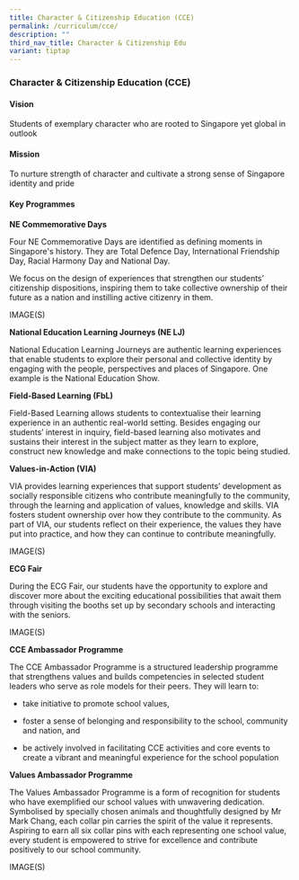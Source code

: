 ```yaml
---
title: Character & Citizenship Education (CCE)
permalink: /curriculum/cce/
description: ""
third_nav_title: Character & Citizenship Edu
variant: tiptap
---
```

<h3><strong>Character &amp; Citizenship Education (CCE)</strong></h3><h4><strong>Vision</strong></h4><p>Students of exemplary character who are rooted to Singapore yet global in outlook</p><h4><strong>Mission</strong></h4><p>To nurture strength of character and cultivate a strong sense of Singapore identity and pride</p><h4><strong>Key Programmes</strong></h4><p><strong>NE Commemorative Days</strong></p><p>Four NE Commemorative Days are identified as defining moments in Singapore's history. They are Total Defence Day, International Friendship Day, Racial Harmony Day and National Day.</p><p>We focus on the design of experiences that strengthen our students’ citizenship dispositions, inspiring them to take collective ownership of their future as a nation and instilling active citizenry in them.</p><p>IMAGE(S)</p><p><strong>National Education Learning Journeys (NE LJ)</strong></p><p>National Education Learning Journeys are authentic learning experiences that enable students to explore their personal and collective identity by engaging with the people, perspectives and places of Singapore. One example is the National Education Show.</p><p><strong>Field-Based Learning (FbL)</strong></p><p>Field-Based Learning allows students to contextualise their learning experience in an authentic real-world setting. Besides engaging our students’ interest in inquiry, field-based learning also motivates and sustains their interest in the subject matter as they learn to explore, construct new knowledge and make connections to the topic being studied.</p><p><strong>Values-in-Action (VIA)</strong></p><p>VIA provides learning experiences that support students’ development as socially responsible citizens who contribute meaningfully to the community, through the learning and application of values, knowledge and skills. VIA fosters student ownership over how they contribute to the community. As part of VIA, our students reflect on their experience, the values they have put into practice, and how they can continue to contribute meaningfully.</p><p>IMAGE(S)</p><p><strong>ECG Fair</strong></p><p>During the ECG Fair, our students have the opportunity to explore and discover more about the exciting educational possibilities that await them through visiting the booths set up by secondary schools and interacting with the seniors.</p><p>IMAGE(S)</p><p><strong>CCE Ambassador Programme</strong></p><p>The CCE Ambassador Programme is a structured leadership programme that strengthens values and builds competencies in selected student leaders who serve as role models for their peers. They will learn to:</p><ul data-tight="true" class="tight"><li><p>take initiative to promote school values, &nbsp;&nbsp;</p></li><li><p>foster a sense of belonging and responsibility to the school, community and nation, and</p></li><li><p>be actively involved in facilitating CCE activities and core events to create a vibrant and meaningful experience for the school population</p></li></ul><p><strong>Values Ambassador Programme</strong></p><p>The Values Ambassador Programme is a form of recognition for students who have exemplified our school values with unwavering dedication. Symbolised by specially chosen animals and thoughtfully designed by Mr Mark Chang, each collar pin carries the spirit of the value it represents. Aspiring to earn all six collar pins with each representing one school value, every student is empowered to strive for excellence and contribute positively to our school community.</p><p>IMAGE(S)</p>